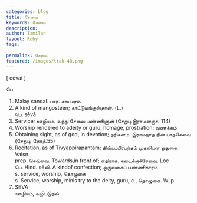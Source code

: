 ```yaml
---
categories: blog
title: சேவை
keywords: சேவை
description: 
author: Tamilan
layout: Ruby
tags: 
 
permalink: சேவை
featured: /images/ttak-48.png
---
```

  
[ cēvai ]  
  
பெ  
1. Malay sandal. பார். சாயமரம்  
2. A kind of mangosteen; காட்டுமங்குஸ்தான். (L.)  
பெ. sēvā  
1. Service; ஊழியம். வந்து சேவை பண்ணினான் (சேதுபு.இராமனருச். 114)  
2. Worship rendered to adeity or guru, homage, prostration; வணக்கம்  
3. Obtaining sight, as of god, in devotion; தரிசனம். இராமநாத நின் பாதசேவை (சேதுபு. தோத்.55)  
4. Recitation, as of Tivyappirapantam; திவ்யப்பிரபந்தம் முதலியன ஓதுகை. Vaiṣṇ  
prep. செவ்வை. Towards,in front of; எதிராக. கடைக்குச்சேவை. Loc  
பெ. Hind. sēவி. A kindof confection; ஒருவகைப் பண்ணிகாரம்  
s. service, worship, தொழுகை  
s. Service, worship, minis try to the deity, guru, c., தொழுகை. W. p  
943. SEVA  
ஊழியம், வழிபடுதல்
